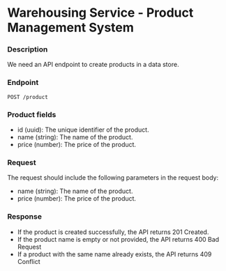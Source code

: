 # Warehousing Service - Product Management System

### Description

We need an API endpoint to create products in a data store.

### Endpoint

```
POST /product
```

### Product fields

-   id (uuid): The unique identifier of the product.
-   name (string): The name of the product.
-   price (number): The price of the product.

### Request

The request should include the following parameters in the request body:

-   name (string): The name of the product.
-   price (number): The price of the product.

### Response

-   If the product is created successfully, the API returns 201 Created.
-   If the product name is empty or not provided, the API returns 400 Bad Request
-   If a product with the same name already exists, the API returns 409 Conflict
